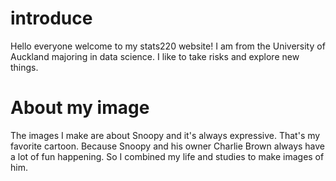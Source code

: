 # introduce
Hello everyone welcome to my stats220 website!
I am from the University of Auckland majoring in data science. I like to take risks and explore new things.
# About my image
The images I make are about Snoopy and it's always expressive. That's my favorite cartoon. Because Snoopy and his owner Charlie Brown always have a lot of fun happening. So I combined my life and studies to make images of him.
